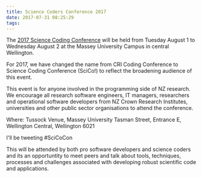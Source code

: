 ```yaml
---
title: Science Coders Conference 2017
date: 2017-07-31 08:25:29
tags:
---
```

The [2017 Science Coding Conference](https://www.nesi.org.nz/news/2017/04/2017-science-coding-conference_) will be held from Tuesday August 1 to Wednesday August 2 at the Massey University Campus in central Wellington.

For 2017, we have changed the name from CRI Coding Conference to Science Coding Conference (SciCo!) to reflect the broadening audience of this event.

This event is for anyone involved in the programming side of NZ research. We encourage all research software engineers, IT managers, researchers and operational software developers from NZ Crown Research Institutes, universities and other public sector organisations to attend the conference.

Where: Tussock Venue, Massey University
Tasman Street, Entrance E,
Wellington Central, Wellington 6021

I'll be tweeting #SciCoCon

This will be attended by both pro software developers and science coders and its an opportuntity to meet peers and talk about tools, techniques, processes and challenges associated with developing robust scientific code and applications.
